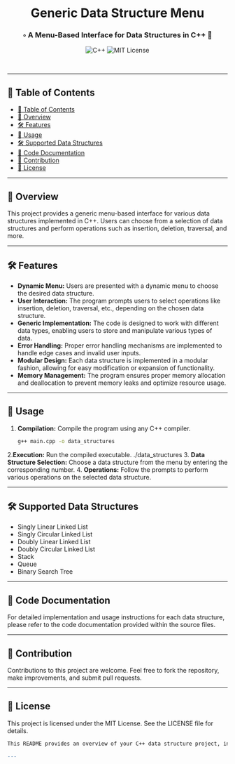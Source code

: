 <div align="center">
  <h1 align="center">
    <br>Generic Data Structure Menu</h1>
  <h3>◦ A Menu-Based Interface for Data Structures in C++ 🚀</h3>

  <p align="center">
    <img src="https://img.shields.io/badge/C++-00599C.svg?style&logo=cplusplus&logoColor=white" alt="C++" />
    <img src="https://img.shields.io/badge/MIT-License-brightgreen.svg" alt="MIT License" />
  </p>
</div>
<br/>

---

## 📖 Table of Contents

- [📖 Table of Contents](#-table-of-contents)
- [📍 Overview](#-overview)
- [🛠️ Features](#️-features)
- [🔧 Usage](#-usage)
- [🛠️ Supported Data Structures](#️-supported-data-structures)
- [📄 Code Documentation](#-code-documentation)
- [🤝 Contribution](#-contribution)
- [📄 License](#-license)

---

## 📍 Overview

This project provides a generic menu-based interface for various data structures implemented in C++. Users can choose from a selection of data structures and perform operations such as insertion, deletion, traversal, and more.

---

## 🛠️ Features

- **Dynamic Menu:** Users are presented with a dynamic menu to choose the desired data structure.
- **User Interaction:** The program prompts users to select operations like insertion, deletion, traversal, etc., depending on the chosen data structure.
- **Generic Implementation:** The code is designed to work with different data types, enabling users to store and manipulate various types of data.
- **Error Handling:** Proper error handling mechanisms are implemented to handle edge cases and invalid user inputs.
- **Modular Design:** Each data structure is implemented in a modular fashion, allowing for easy modification or expansion of functionality.
- **Memory Management:** The program ensures proper memory allocation and deallocation to prevent memory leaks and optimize resource usage.

---

## 🔧 Usage

1. **Compilation:** Compile the program using any C++ compiler.
   ```bash
   g++ main.cpp -o data_structures
2.**Execution:** Run the compiled executable.
  ./data_structures
3. **Data Structure Selection:** Choose a data structure from the menu by entering the corresponding number.
4. **Operations:** Follow the prompts to perform various operations on the selected data structure.

---

## 🛠️ Supported Data Structures
- Singly Linear Linked List
- Singly Circular Linked List
- Doubly Linear Linked List
- Doubly Circular Linked List
- Stack
- Queue
- Binary Search Tree

---

## 📄 Code Documentation
For detailed implementation and usage instructions for each data structure, please refer to the code documentation provided within the source files.

---

## 🤝 Contribution
Contributions to this project are welcome. Feel free to fork the repository, make improvements, and submit pull requests.

---

## 📄 License
This project is licensed under the MIT License. See the LICENSE file for details.
```bash
This README provides an overview of your C++ data structure project, including its features, usage instructions, supported data structures, code documentation, contribution guidelines, and license information. Feel free to adjust it according to your project's specific requirements!

---




